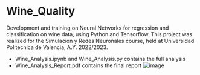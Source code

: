 # Wine_Quality
Development and training on Neural Networks for regression and classification on wine data, using Python and Tensorflow. This project was realized for the Simulacion y Redes Neuronales course, held at Universidad Politecnica de Valencia, A.Y. 2022/2023.
- Wine_Analysis.ipynb and Wine_Analysis.py contains the full analysis
- Wine_Analysis_Report.pdf contains the final report
  ![image](https://github.com/user-attachments/assets/3444898f-429e-49ca-90d9-8f36d9d133be)
